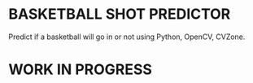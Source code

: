 # BASKETBALL SHOT PREDICTOR
Predict if a basketball will go in or not using Python, OpenCV, CVZone.

# WORK IN PROGRESS
